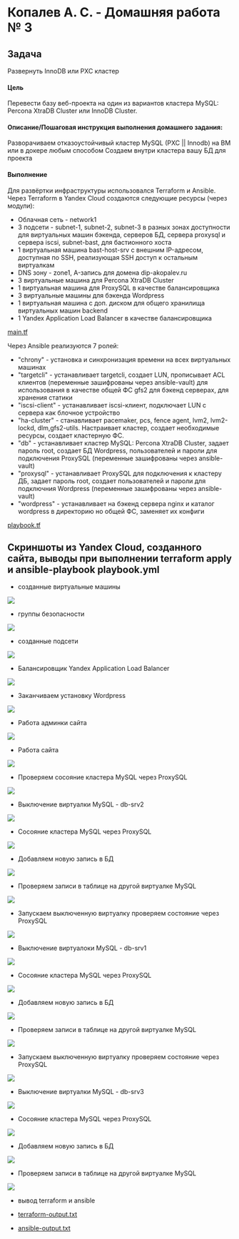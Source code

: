 #  Копалев А. С. - Домашняя работа № 3

## Задача
Развернуть InnoDB или PXC кластер
#### Цель
Перевести базу веб-проекта на один из вариантов кластера MySQL: Percona XtraDB Cluster или InnoDB Cluster.
#### Описание/Пошаговая инструкция выполнения домашнего задания:
Разворачиваем отказоустойчивый кластер MySQL (PXC || Innodb) на ВМ или в докере любым способом
Создаем внутри кластера вашу БД для проекта
#### Выполнение
Для развёртки инфраструктуры использовался Terraform и Ansible.
Через Terraform в Yandex Cloud создаются следующие ресурсы (через модули):
- Облачная сеть - network1
- 3 подсети - subnet-1, subnet-2, subnet-3 в разных зонах доступности для виртуальных машин бэкенда, серверов БД, сервера proxysql и сервера iscsi, subnet-bast, для бастионного хоста
- 1 виртуальная машина bast-host-srv с внешним IP-адресом, доступная по SSH, реализующая SSH доступ к остальным виртуалкам
- DNS зону - zone1, A-запись для домена dip-akopalev.ru
- 3 виртуальные машина для Percona XtraDB Cluster
- 1 виртуальная машина для ProxySQL в качестве балансировщика
- 3 виртуальные машины для бэкенда Wordpress
- 1 виртуальная машина с доп. диском для общего хранилища виртуальных машин backend
- 1 Yandex Application Load Balancer в качестве балансировщика

[main.tf](./main.tf)

Через Ansible реализуются 7 ролей:
 - "chrony" - установка и синхронизация времени на всех виртуальных машинах
 - "targetcli" - устанавливает targetcli, создает LUN, прописывает ACL клиентов (переменные зашифрованы через ansible-vault) для использования в качестве общей ФС gfs2 для бэкенд серверах, для хранения статики
 - "iscsi-client" - устанавливает iscsi-клиент, подключает LUN с сервера как блочное устройство 
 - "ha-cluster" - станавливает pacemaker, pcs, fence agent, lvm2, lvm2-lockd, dlm,gfs2-utils. Настраивает кластер, создает необходимые ресурсы, создает кластерную ФС.
 - "db" - устанавливает кластер MySQL: Percona XtraDB Cluster, задает пароль root, создает БД Wordpress, пользователей и пароли для подключения ProxySQL (переменные зашифрованы через ansible-vault)
 - "proxysql" - устанавливает ProxySQL для подключения к кластеру ДБ, задает пароль root, создает пользователей и пароли для подключния Wordpress (переменные зашифрованы через ansible-vault)
 - "wordpress" - устанавливает на бэкенд сервера nginx и каталог wordpress в директорию но общей ФС, заменяет их конфиги

[playbook.tf](./ansible/playbook.yml)

## Скриншоты из Yandex Cloud, созданного сайта, выводы при выполнении terraform apply и ansible-playbook playbook.yml

- созданные виртуальные машины
  
![](files/pic/1.png)

- группы безопасности
  
![](files/pic/2.png)

- созданные подсети
  
![](files/pic/3.png)

- Балансировщик Yandex Application Load Balancer
  
![](files/pic/4.png)

- Заканчиваем установку Wordpress
  
![](files/pic/5.png)

- Работа админки сайта

![](files/pic/6.png)

- Работа сайта

![](files/pic/7.png)

- Проверяем сосояние кластера MySQL через ProxySQL

![](files/pic/8.png)

- Выключение виртуалки MySQL - db-srv2 

![](files/pic/9.png)

- Сосояние кластера MySQL через ProxySQL

![](files/pic/10.png)

- Добавляем новую запись в БД

![](files/pic/11.png)

- Проверяем записи в таблице на другой виртуалке MySQL

![](files/pic/12.png)

- Запускаем выключенную виртуалку проверяем состояние через ProxySQL

![](files/pic/13.png)

- Выключение виртуалоки MySQL - db-srv1

![](files/pic/14.png)

- Сосояние кластера MySQL через ProxySQL

![](files/pic/15.png)

- Добавляем новую запись в БД

![](files/pic/16.png)

- Проверяем записи в таблице на другой виртуалке MySQL

![](files/pic/17.png)

- Запускаем выключенную виртуалку проверяем состояние через ProxySQL

![](files/pic/18.png)

- Выключение виртуалки MySQL - db-srv3

![](files/pic/19.png)

- Сосояние кластера MySQL через ProxySQL

![](files/pic/20.png)

- Добавляем новую запись в БД

![](files/pic/21.png)

- Проверяем записи в таблице на другой виртуалке MySQL

![](files/pic/22.png)


- вывод terraform и ansible
  
- [terraform-output.txt](files/terraform-output.txt)
  
- [ansible-output.txt](files/ansible-output.txt)